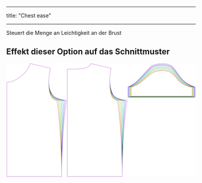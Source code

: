 - - -
title: "Chest ease"
- - -

Steuert die Menge an Leichtigkeit an der Brust

## Effekt dieser Option auf das Schnittmuster

![Dieses Bild zeigt den Effekt dieser Option, indem es mehrere Varianten überlagert, die einen anderen Wert für diese Option haben](teagan_chestease_sample.svg "Effect of this option on the pattern")
